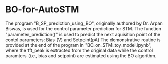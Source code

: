# BO-for-AutoSTM
The program "B_SP_prediction_using_BO", originally authored by Dr. Arpan Biswas, is used for the control parameter prediction for STM. The function "parameter_prediction()" is used to predict the next aquisition point of the contol parameters: Bias (V) and Setpoint(pA)
The demonstrative routine is provided at the end of the program in "BO_on_STM_toy_model.ipynb", where the fft_peak is extracted from the original data while the control paramters (i.e., bias and setpoint) are estimated using the BO algorithm.
